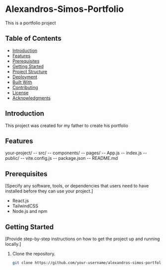# Alexandros-Simos-Portfolio 

This is a portfolio project 

## Table of Contents

- [Introduction](#introduction)
- [Features](#features)
- [Prerequisites](#prerequisites)
- [Getting Started](#getting-started)
- [Project Structure](#project-structure)
- [Deployment](#deployment)
- [Built With](#built-with)
- [Contributing](#contributing)
- [License](#license)
- [Acknowledgments](#acknowledgments)

## Introduction
This project was created for my father to create his portfolio 

## Features

your-project/
-- src/
-- components/
-- pages/
-- App.js
-- index.js
-- public/
-- vite.config.js
-- package.json
-- README.md
## Prerequisites

[Specify any software, tools, or dependencies that users need to have installed before they can use your project.]
- React.js
- TailwindCSS
- Node.js and npm

## Getting Started

[Provide step-by-step instructions on how to get the project up and running locally.]

1. Clone the repository.
   ```bash
   git clone https://github.com/your-username/alexandros-simos-portfolio
